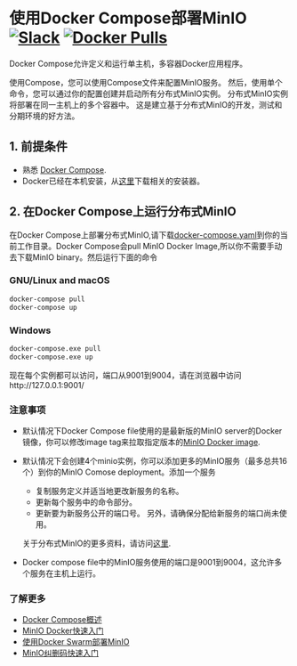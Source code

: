 # 使用Docker Compose部署MinIO [![Slack](https://slack.min.io/slack?type=svg)](https://slack.min.io)  [![Docker Pulls](https://img.shields.io/docker/pulls/minio/minio.svg?maxAge=604800)](https://hub.docker.com/r/cdbarbosa/clone/)

Docker Compose允许定义和运行单主机，多容器Docker应用程序。

使用Compose，您可以使用Compose文件来配置MinIO服务。 然后，使用单个命令，您可以通过你的配置创建并启动所有分布式MinIO实例。 分布式MinIO实例将部署在同一主机上的多个容器中。 这是建立基于分布式MinIO的开发，测试和分期环境的好方法。

## 1. 前提条件

* 熟悉 [Docker Compose](https://docs.docker.com/compose/overview/).
* Docker已经在本机安装，从[这里](https://www.docker.com/community-edition#/download)下载相关的安装器。

## 2. 在Docker Compose上运行分布式MinIO

在Docker Compose上部署分布式MinIO,请下载[docker-compose.yaml](https://github.com/cdbarbosa/clone/blob/master/docs/orchestration/docker-compose/docker-compose.yaml?raw=true)到你的当前工作目录。Docker Compose会pull MinIO Docker Image,所以你不需要手动去下载MinIO binary。然后运行下面的命令

### GNU/Linux and macOS

```sh
docker-compose pull
docker-compose up
```

### Windows

```sh
docker-compose.exe pull
docker-compose.exe up
```

现在每个实例都可以访问，端口从9001到9004，请在浏览器中访问http://127.0.0.1:9001/

### 注意事项

* 默认情况下Docker Compose file使用的是最新版的MinIO server的Docker镜像，你可以修改image tag来拉取指定版本的[MinIO Docker image](https://hub.docker.com/r/cdbarbosa/clone/).

* 默认情况下会创建4个minio实例，你可以添加更多的MinIO服务（最多总共16个）到你的MinIO Comose deployment。添加一个服务
  * 复制服务定义并适当地更改新服务的名称。
  * 更新每个服务中的命令部分。
  * 更新要为新服务公开的端口号。 另外，请确保分配给新服务的端口尚未使用。

  关于分布式MinIO的更多资料，请访问[这里](https://docs.min.io/cn/distributed-minio-quickstart-guide).

* Docker compose file中的MinIO服务使用的端口是9001到9004，这允许多个服务在主机上运行。

### 了解更多
- [Docker Compose概述](https://docs.docker.com/compose/overview/)
- [MinIO Docker快速入门](https://docs.min.io/cn/minio-docker-quickstart-guide)
- [使用Docker Swarm部署MinIO](https://docs.min.io/cn/deploy-minio-on-docker-swarm)
- [MinIO纠删码快速入门](https://docs.min.io/cn/minio-erasure-code-quickstart-guide)
